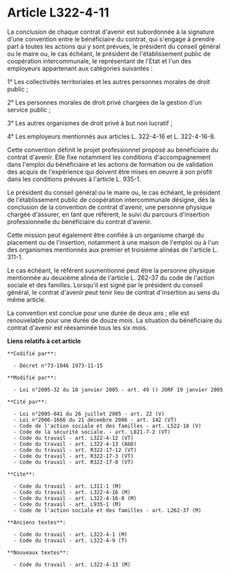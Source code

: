 # Article L322-4-11

La conclusion de chaque contrat d'avenir est subordonnée à la signature d'une convention entre le bénéficiaire du contrat,
qui s'engage à prendre part à toutes les actions qui y sont prévues, le président du conseil général ou le maire ou, le cas
échéant, le président de l'établissement public de coopération intercommunale, le représentant de l'Etat et l'un des
employeurs appartenant aux catégories suivantes :

1° Les collectivités territoriales et les autres personnes morales de droit public ;

2° Les personnes morales de droit privé chargées de la gestion d'un service public ;

3° Les autres organismes de droit privé à but non lucratif ;

4° Les employeurs mentionnés aux articles L. 322-4-16 et L. 322-4-16-8.

Cette convention définit le projet professionnel proposé au bénéficiaire du contrat d'avenir. Elle fixe notamment les
conditions d'accompagnement dans l'emploi du bénéficiaire et les actions de formation ou de validation des acquis de
l'expérience qui doivent être mises en oeuvre à son profit dans les conditions prévues à l'article L. 935-1.

Le président du conseil général ou le maire ou, le cas échéant, le président de l'établissement public de coopération
intercommunale désigne, dès la conclusion de la convention de contrat d'avenir, une personne physique chargée d'assurer, en
tant que référent, le suivi du parcours d'insertion professionnelle du bénéficiaire du contrat d'avenir.

Cette mission peut également être confiée à un organisme chargé du placement ou de l'insertion, notamment à une maison de
l'emploi ou à l'un des organismes mentionnés aux premier et troisième alinéas de l'article L. 311-1.

Le cas échéant, le référent susmentionné peut être la personne physique mentionnée au deuxième alinéa de l'article L. 262-37
du code de l'action sociale et des familles. Lorsqu'il est signé par le président du conseil général, le contrat d'avenir
peut tenir lieu de contrat d'insertion au sens du même article.

La convention est conclue pour une durée de deux ans ; elle est renouvelable pour une durée de douze mois. La situation du
bénéficiaire du contrat d'avenir est réexaminée tous les six mois.

**Liens relatifs à cet article**

	**Codifié par**:

	  - Décret n°73-1046 1973-11-15

	**Modifié par**:

	  - Loi n°2005-32 du 18 janvier 2005 - art. 49 () JORF 19 janvier 2005

	**Cité par**:

	  - Loi n°2005-841 du 26 juillet 2005 - art. 22 (V)
	  - Loi n°2006-1666 du 21 décembre 2006 - art. 142 (VT)
	  - Code de l'action sociale et des familles - art. L522-18 (V)
	  - Code de la sécurité sociale. - art. L821-7-2 (VT)
	  - Code du travail - art. L322-4-12 (VT)
	  - Code du travail - art. L322-4-13 (AbD)
	  - Code du travail - art. R322-17-12 (VT)
	  - Code du travail - art. R322-17-3 (VT)
	  - Code du travail - art. R322-17-8 (VT)

	**Cite**:

	  - Code du travail - art. L311-1 (M)
	  - Code du travail - art. L322-4-16 (M)
	  - Code du travail - art. L322-4-16-8 (M)
	  - Code du travail - art. L935-1 (M)
	  - Code de l'action sociale et des familles - art. L262-37 (M)

	**Anciens textes**:

	  - Code du travail - art. L322-4-1 (M)
	  - Code du travail - art. L322-4-9 (T)

	**Nouveaux textes**:

	  - Code du travail - art. L322-4-13 (M)
